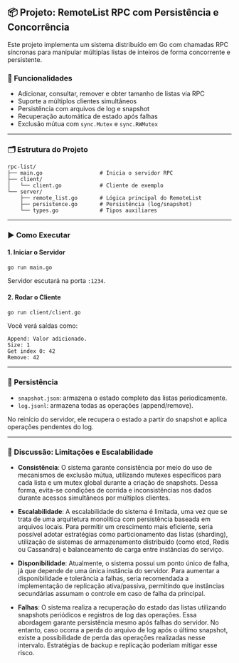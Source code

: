 ## 📦 Projeto: RemoteList RPC com Persistência e Concorrência

Este projeto implementa um sistema distribuído em Go com chamadas RPC síncronas para manipular múltiplas listas de inteiros de forma concorrente e persistente.

### 🚀 Funcionalidades

* Adicionar, consultar, remover e obter tamanho de listas via RPC
* Suporte a múltiplos clientes simultâneos
* Persistência com arquivos de log e snapshot
* Recuperação automática de estado após falhas
* Exclusão mútua com `sync.Mutex` e `sync.RWMutex`

---

### 🗂 Estrutura do Projeto

```
rpc-list/
├── main.go                  # Inicia o servidor RPC
├── client/
│   └── client.go            # Cliente de exemplo
└── server/
    ├── remote_list.go       # Lógica principal do RemoteList
    ├── persistence.go       # Persistência (log/snapshot)
    └── types.go             # Tipos auxiliares
```

---

### ▶️ Como Executar

#### 1. Iniciar o Servidor

```bash
go run main.go
```

Servidor escutará na porta `:1234`.

#### 2. Rodar o Cliente

```bash
go run client/client.go
```

Você verá saídas como:

```
Append: Valor adicionado.
Size: 1
Get index 0: 42
Remove: 42
```

---

### 📁 Persistência

* `snapshot.json`: armazena o estado completo das listas periodicamente.
* `log.jsonl`: armazena todas as operações (append/remove).

No reinício do servidor, ele recupera o estado a partir do snapshot e aplica operações pendentes do log.

---

### 🧠 Discussão: Limitações e Escalabilidade

* **Consistência**: O sistema garante consistência por meio do uso de mecanismos de exclusão mútua, utilizando mutexes específicos para cada lista e um mutex global durante a criação de snapshots. Dessa forma, evita-se condições de corrida e inconsistências nos dados durante acessos simultâneos por múltiplos clientes.

* **Escalabilidade**: A escalabilidade do sistema é limitada, uma vez que se trata de uma arquitetura monolítica com persistência baseada em arquivos locais. Para permitir um crescimento mais eficiente, seria possível adotar estratégias como particionamento das listas (sharding), utilização de sistemas de armazenamento distribuído (como etcd, Redis ou Cassandra) e balanceamento de carga entre instâncias do serviço.

* **Disponibilidade**: Atualmente, o sistema possui um ponto único de falha, já que depende de uma única instância do servidor. Para aumentar a disponibilidade e tolerância a falhas, seria recomendada a implementação de replicação ativa/passiva, permitindo que instâncias secundárias assumam o controle em caso de falha da principal.

* **Falhas**: O sistema realiza a recuperação do estado das listas utilizando snapshots periódicos e registros de log das operações. Essa abordagem garante persistência mesmo após falhas do servidor. No entanto, caso ocorra a perda do arquivo de log após o último snapshot, existe a possibilidade de perda das operações realizadas nesse intervalo. Estratégias de backup e replicação poderiam mitigar esse risco.